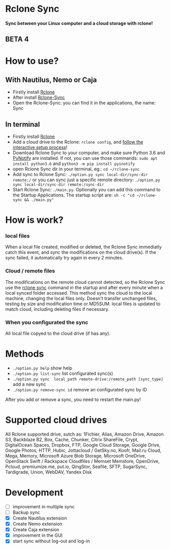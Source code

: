# Rclone Sync
#### Sync between your Linux computer and a cloud storage with rclone!

## BETA 4

# How to use?
## With Nautilus, Nemo or Caja
- Firstly install [Rclone](https://rclone.org/downloads/)
- After install [Rclone-Sync](https://github.com/IntoMedia/rclone-sync/releases/)
- Open the Rclone-Sync: you can find it in the applications, the name: Sync

## In terminal
- Firstly install [Rclone](https://rclone.org/downloads/)
- Add a cloud drive to the Rclone: `rclone config`, and [follow the interactive setup process](https://rclone.org/docs/)!
- Download Rclone Sync to your computer, and make sure Python 3.6 and [PyNotify](https://github.com/seb-m/pyinotify) are installed. If not, you can use those commands: `sudo apt install python3.6` and `python3 -m pip install pyinotify`
- open Rclone Sync dir in your terminal, eg.: `cd ~/rclone-sync`
- Add sync to Rclone Sync: `./option.py sync local-dir/sync-dir remote:/` or you can sync just a specific remote directory:  `./option.py sync local-dir/sync-dir remote:/sync-dir`
- Start Rclone Sync: `./main.py`. Optionally you can add this command to the Startup Applications. The startup script are: `sh -c "cd ~/rclone-sync && ./main.py"`

# How is work?
### local files
When a local file created, modified or deleted, the Rclone Sync immediatly catch this event, and sync the modifications on the cloud drive(s).
If the sync failed, it automatically try again in every 2 minutes.
### Cloud / remote files
The modifications on the remote cloud cannot detected, so the Rclone Sync use the [rclone sync](https://rclone.org/commands/rclone_sync/) command in the startup and after every minute when a local synced folder accessed. This method sync the cloud to the local machine, changing the local files only. Doesn't transfer unchanged files, testing by size and modification time or MD5SUM. local files is updated to match cloud, including deleting files if necessary.
### When you configurated the sync
All local file copyed to the cloud drive (if has any).


# Methods
- `./option.py help` show help
- `./option.py list-sync` list configurated sync(s)
- `./option.py sync  local_path remote-drive:/remote_path [sync_type]` add a new sync
- `./option.py remove-sync id` remove an configurated sync by ID

After you add or remove a sync, you need to restart the main.py!

# Supported cloud drives
All Rclone supported drive, sutch as: 
1Fichier,
Alias,
Amazon Drive,
Amazon S3,
Backblaze B2,
Box,
Cache,
Chunker,
Citrix ShareFile,
Crypt,
DigitalOcean Spaces,
Dropbox,
FTP,
Google Cloud Storage,
Google Drive,
Google Photos,
HTTP,
Hubic,
Jottacloud / GetSky.no,
Koofr,
Mail.ru Cloud,
Mega,
Memory,
Microsoft Azure Blob Storage,
Microsoft OneDrive,
OpenStack Swift / Rackspace Cloudfiles / Memset Memstore,
OpenDrive,
Pcloud,
premiumize.me,
put.io,
QingStor,
Seafile,
SFTP,
SugarSync,
Tardigrade,
Union,
WebDAV,
Yandex Disk

# Development
- [ ] improvement in multiple sync
- [ ] Backup sync
- [x] Create Nautilus extension
- [x] Create Nemo extension
- [x] Create Caja extension
- [x] improvement in the GUI
- [x] start sync without log-out and log-in
